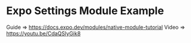 # Expo Settings Module Example

Guide ⇒ https://docs.expo.dev/modules/native-module-tutorial
Video ⇒ https://youtu.be/CdaQSlyGik8
